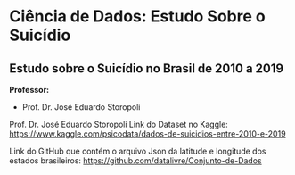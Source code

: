 # Ciência de Dados: Estudo Sobre o Suicídio
<h2>Estudo sobre o Suicídio no Brasil de 2010 a 2019</h2>

**Professor:**<br/>
* Prof. Dr. José Eduardo Storopoli<br/>

Prof. Dr. José Eduardo Storopoli
Link do Dataset no Kaggle:
https://www.kaggle.com/psicodata/dados-de-suicidios-entre-2010-e-2019

Link do GitHub que contém o arquivo Json da latitude e longitude dos estados brasileiros:
https://github.com/datalivre/Conjunto-de-Dados
